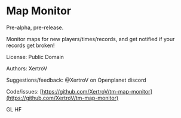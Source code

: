 # Map Monitor

Pre-alpha, pre-release.

Monitor maps for new players/times/records, and get notified if your records get broken!

License: Public Domain

Authors: XertroV

Suggestions/feedback: @XertroV on Openplanet discord

Code/issues: [https://github.com/XertroV/tm-map-monitor](https://github.com/XertroV/tm-map-monitor)

GL HF
